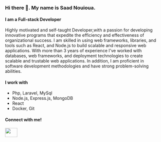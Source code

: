 ### Hi there 👋. My name is Saad Nouioua. 
#### I am a Full-stack Developer

Highly motivated and self-taught Developer,with a passion for developing innovative programs that expedite the efficiency and effectiveness of organizational success. I am skilled in using web frameworks, libraries, and tools such as React, and Node.js to build scalable and responsive web applications. With more than 3 years of experience I've worked with databases, web frameworks, and deployment technologies to create scalable and trustable web applications. In addition, I am proficient in software development methodologies and have strong problem-solving abilities.

#### I work with
- Php, Laravel, MySql
- Node.js, Express.js, MongoDB
- React
- Docker, Git

#### Connect with me!
<a href="https://www.linkedin.com/in/saadnouioua/">
  <img src="https://cdn.jsdelivr.net/npm/simple-icons@3.0.1/icons/linkedin.svg" height="30" width="40" />
</a>
